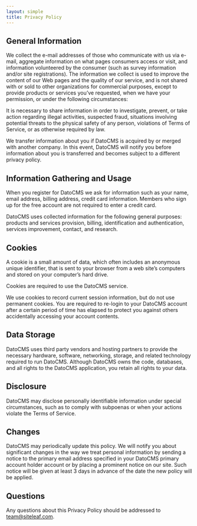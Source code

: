```yaml
---
layout: simple
title: Privacy Policy
---
```


## General Information

We collect the e-mail addresses of those who communicate with us via e-mail, aggregate information on what pages consumers access or visit, and information volunteered by the consumer (such as survey information and/or site registrations). The information we collect is used to improve the content of our Web pages and the quality of our service, and is not shared with or sold to other organizations for commercial purposes, except to provide products or services you’ve requested, when we have your permission, or under the following circumstances:

It is necessary to share information in order to investigate, prevent, or take action regarding illegal activities, suspected fraud, situations involving potential threats to the physical safety of any person, violations of Terms of Service, or as otherwise required by law.

We transfer information about you if DatoCMS is acquired by or merged with another company. In this event, DatoCMS will notify you before information about you is transferred and becomes subject to a different privacy policy.

## Information Gathering and Usage

When you register for DatoCMS we ask for information such as your name, email address, billing address, credit card information. Members who sign up for the free account are not required to enter a credit card.

DatoCMS uses collected information for the following general purposes: products and services provision, billing, identification and authentication, services improvement, contact, and research.

## Cookies

A cookie is a small amount of data, which often includes an anonymous unique identifier, that is sent to your browser from a web site’s computers and stored on your computer’s hard drive.

Cookies are required to use the DatoCMS service.

We use cookies to record current session information, but do not use permanent cookies. You are required to re-login to your DatoCMS account after a certain period of time has elapsed to protect you against others accidentally accessing your account contents.

## Data Storage

DatoCMS uses third party vendors and hosting partners to provide the necessary hardware, software, networking, storage, and related technology required to run DatoCMS. Although DatoCMS owns the code, databases, and all rights to the DatoCMS application, you retain all rights to your data.

## Disclosure

DatoCMS may disclose personally identifiable information under special circumstances, such as to comply with subpoenas or when your actions violate the Terms of Service.

## Changes

DatoCMS may periodically update this policy. We will notify you about significant changes in the way we treat personal information by sending a notice to the primary email address specified in your DatoCMS primary account holder account or by placing a prominent notice on our site. Such notice will be given at least 3 days in advance of the date the new policy will be applied.

## Questions

Any questions about this Privacy Policy should be addressed to team@siteleaf.com.
